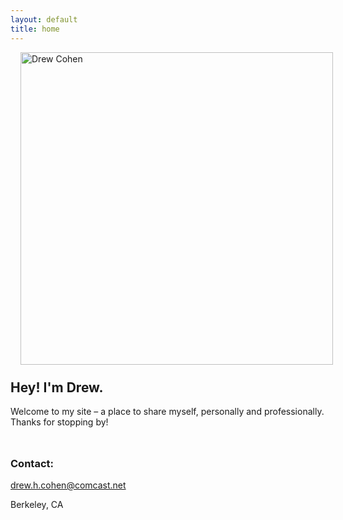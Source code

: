 ```yaml
---
layout: default
title: home
---
```


<img src="{{ '/assets/images/happy_drummer.jpg' | relative_url }}" 
     style="float:left; width:500px; height:500px; margin:0 1rem 1.5rem 1rem;" 
     alt="Drew Cohen" />


## Hey! I'm Drew.

Welcome to my site – a place to share myself, personally and professionally.
Thanks for stopping by!


<div style="margin-top: 3rem;"></div>

### Contact:
drew.h.cohen@comcast.net 

Berkeley, CA




